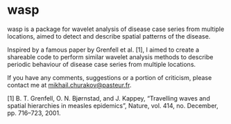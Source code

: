 # wasp

wasp is a package for wavelet analysis of disease case series from multiple locations, aimed to detect and describe spatial patterns of the disease.

Inspired by a famous paper by Grenfell et al. [1], I aimed to create a shareable code to perform similar wavelet analysis methods to describe periodic behaviour of disease case series from multiple locations.

If you have any comments, suggestions or a portion of criticism, please contact me at <mikhail.churakov@pasteur.fr>.

[1] B. T. Grenfell, O. N. Bjørnstad, and J. Kappey, “Travelling waves and spatial hierarchies in measles epidemics”, Nature, vol. 414, no. December, pp. 716–723, 2001.